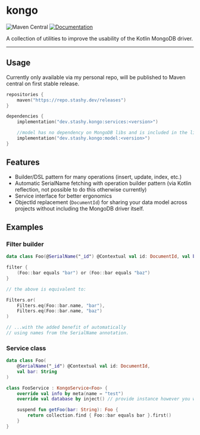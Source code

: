 # kongo

![Maven Central][Maven Central badge]
[![Documentation][Docs badge]][Docs URL]

A collection of utilities to improve the usability of the Kotlin MongoDB driver.

---

## Usage

Currently only available via my personal repo, will be published to Maven central on first stable release.

```kotlin
repositories {
    maven("https://repo.stashy.dev/releases")
}

dependencies {
    implementation("dev.stashy.kongo:services:<version>")

    //model has no dependency on MongoDB libs and is included in the library above
    implementation("dev.stashy.kongo:model:<version>")
}
```

## Features

* Builder/DSL pattern for many operations (insert, update, index, etc.)
* Automatic SerialName fetching with operation builder pattern (via Kotlin reflection, not possible to do this otherwise
  currently)
* Service interface for better ergonomics
* ObjectId replacement (`DocumentId`) for sharing your data model across projects without including the MongoDB driver
  itself.

## Examples

### Filter builder

```kotlin
data class Foo(@SerialName("_id") @Contextual val id: DocumentId, val bar: String)

filter {
    (Foo::bar equals "bar") or (Foo::bar equals "baz")
}

// the above is equivalent to:

Filters.or(
    Filters.eq(Foo::bar.name, "bar"),
    Filters.eq(Foo::bar.name, "baz")
)

// ...with the added benefit of automatically
// using names from the SerialName annotation.
```

### Service class

```kotlin
data class Foo(
    @SerialName("_id") @Contextual val id: DocumentId,
    val bar: String
)

class FooService : KongoService<Foo> {
    override val info by meta(name = "test")
    override val database by inject() // provide instance however you want

    suspend fun getFoo(bar: String): Foo {
        return collection.find { Foo::bar equals bar }.first()
    }
}
```

[Maven Central badge]: https://img.shields.io/badge/maven--central-soon-lightgray

[Docs badge]: https://img.shields.io/badge/docs-dokka-blue

[Docs URL]: https://stashymane.github.io/kongo/
